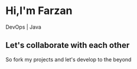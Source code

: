 # Hi,I'm Farzan

DevOps | Java

## Let's collaborate with each other
So fork my projects and let's develop to the beyond


